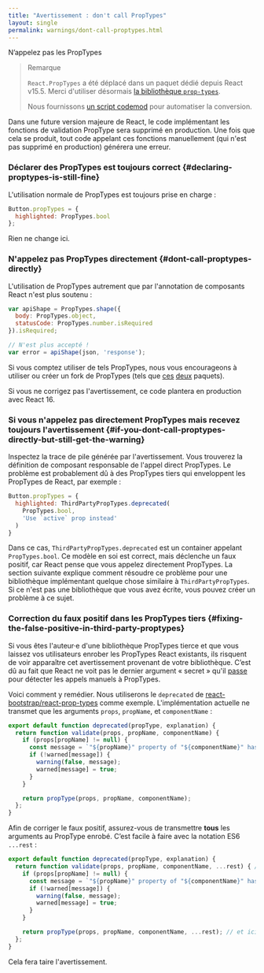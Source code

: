 ```yaml
---
title: "Avertissement : don't call PropTypes"
layout: single
permalink: warnings/dont-call-proptypes.html
---
```


N’appelez pas les PropTypes

> Remarque
>
> `React.PropTypes` a été déplacé dans un paquet dédié depuis React v15.5. Merci d'utiliser désormais [la bibliothèque `prop-types`](https://www.npmjs.com/package/prop-types).
>
>Nous fournissons [un script codemod](/blog/2017/04/07/react-v15.5.0.html#migrating-from-react.proptypes) pour automatiser la conversion.

Dans une future version majeure de React, le code implémentant les fonctions de validation PropType sera supprimé en production. Une fois que cela se produit, tout code appelant ces fonctions manuellement (qui n'est pas supprimé en production) générera une erreur.

### Déclarer des PropTypes est toujours correct {#declaring-proptypes-is-still-fine}

L'utilisation normale de PropTypes est toujours prise en charge :

```javascript
Button.propTypes = {
  highlighted: PropTypes.bool
};
```

Rien ne change ici.

### N'appelez pas PropTypes directement {#dont-call-proptypes-directly}

L'utilisation de PropTypes autrement que par l'annotation de composants React n'est plus soutenu :

```javascript
var apiShape = PropTypes.shape({
  body: PropTypes.object,
  statusCode: PropTypes.number.isRequired
}).isRequired;

// N'est plus accepté !
var error = apiShape(json, 'response');
```

Si vous comptez utiliser de tels PropTypes, nous vous encourageons à utiliser ou créer un fork de PropTypes (tels que [ces](https://github.com/aackerman/PropTypes) [deux](https://github.com/developit/proptypes) paquets).

Si vous ne corrigez pas l'avertissement, ce code plantera en production avec React 16.

### Si vous n'appelez pas directement PropTypes mais recevez toujours l'avertissement {#if-you-dont-call-proptypes-directly-but-still-get-the-warning}

Inspectez la trace de pile générée par l'avertissement. Vous trouverez la définition de composant responsable de l'appel direct PropTypes. Le problème est probablement dû à des PropTypes tiers qui enveloppent les PropTypes de React, par exemple :

```js
Button.propTypes = {
  highlighted: ThirdPartyPropTypes.deprecated(
    PropTypes.bool,
    'Use `active` prop instead'
  )
}
```

Dans ce cas, `ThirdPartyPropTypes.deprecated` est un container appelant `PropTypes.bool`. Ce modèle en soi est correct, mais déclenche un faux positif, car React pense que vous appelez directement PropTypes. La section suivante explique comment résoudre ce problème pour une bibliothèque implémentant quelque chose similaire à `ThirdPartyPropTypes`. Si ce n'est pas une bibliothèque que vous avez écrite, vous pouvez créer un problème à ce sujet.

### Correction du faux positif dans les PropTypes tiers {#fixing-the-false-positive-in-third-party-proptypes}

Si vous êtes l'auteur·e d'une bibliothèque PropTypes tierce et que vous laissez vos utilisateurs enrober les PropTypes React existants, ils risquent de voir apparaître cet avertissement provenant de votre bibliothèque. C’est dû au fait que React ne voit pas le dernier argument « secret » qu'il [passe](https://github.com/facebook/react/pull/7132) pour détecter les appels manuels à PropTypes.

Voici comment y remédier. Nous utiliserons le `deprecated` de  [react-bootstrap/react-prop-types](https://github.com/react-bootstrap/react-prop-types/blob/0d1cd3a49a93e513325e3258b28a82ce7d38e690/src/deprecated.js) comme exemple. L'implémentation actuelle ne transmet que les arguments `props`, `propName`, et `componentName` :

```javascript
export default function deprecated(propType, explanation) {
  return function validate(props, propName, componentName) {
    if (props[propName] != null) {
      const message = `"${propName}" property of "${componentName}" has been deprecated.\n${explanation}`;
      if (!warned[message]) {
        warning(false, message);
        warned[message] = true;
      }
    }

    return propType(props, propName, componentName);
  };
}
```

Afin de corriger le faux positif, assurez-vous de transmettre **tous** les arguments au PropType enrobé. C’est facile à faire avec la notation ES6 `...rest` :

```javascript
export default function deprecated(propType, explanation) {
  return function validate(props, propName, componentName, ...rest) { // Notez ...rest ici
    if (props[propName] != null) {
      const message = `"${propName}" property of "${componentName}" has been deprecated.\n${explanation}`;
      if (!warned[message]) {
        warning(false, message);
        warned[message] = true;
      }
    }

    return propType(props, propName, componentName, ...rest); // et ici
  };
}
```

Cela fera taire l'avertissement.
